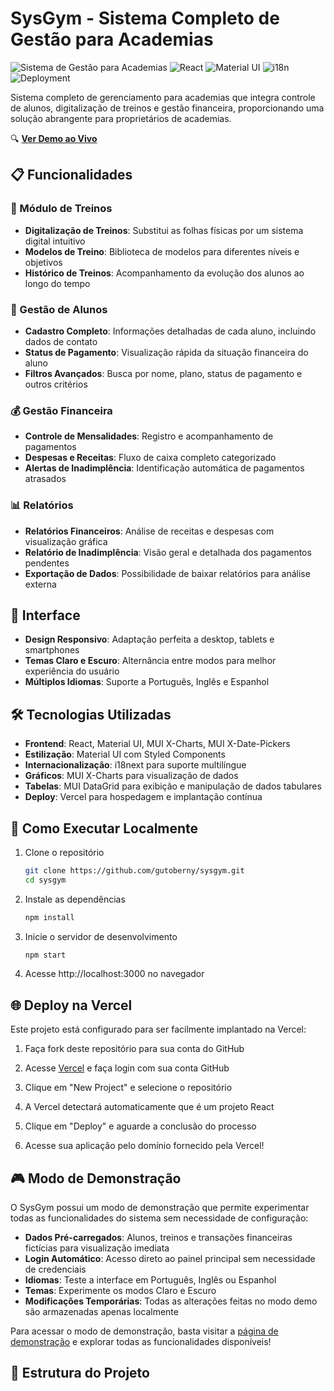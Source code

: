 # SysGym - Sistema Completo de Gestão para Academias

![Sistema de Gestão para Academias](https://img.shields.io/badge/Projeto-Portfólio-blue)
![React](https://img.shields.io/badge/React-v18.2-61DAFB?logo=react)
![Material UI](https://img.shields.io/badge/Material_UI-v5.14-0081CB?logo=material-ui)
![i18n](https://img.shields.io/badge/i18next-Multilíngue-yellow)
![Deployment](https://img.shields.io/badge/Vercel-Deployed-success?logo=vercel)

Sistema completo de gerenciamento para academias que integra controle de alunos, digitalização de treinos e gestão financeira, proporcionando uma solução abrangente para proprietários de academias.

🔍 **[Ver Demo ao Vivo](https://sysgym-seven.vercel.app/)**

## 📋 Funcionalidades

### 💪 Módulo de Treinos

- **Digitalização de Treinos**: Substitui as folhas físicas por um sistema digital intuitivo
- **Modelos de Treino**: Biblioteca de modelos para diferentes níveis e objetivos
- **Histórico de Treinos**: Acompanhamento da evolução dos alunos ao longo do tempo

### 👥 Gestão de Alunos

- **Cadastro Completo**: Informações detalhadas de cada aluno, incluindo dados de contato
- **Status de Pagamento**: Visualização rápida da situação financeira do aluno
- **Filtros Avançados**: Busca por nome, plano, status de pagamento e outros critérios

### 💰 Gestão Financeira

- **Controle de Mensalidades**: Registro e acompanhamento de pagamentos
- **Despesas e Receitas**: Fluxo de caixa completo categorizado
- **Alertas de Inadimplência**: Identificação automática de pagamentos atrasados

### 📊 Relatórios

- **Relatórios Financeiros**: Análise de receitas e despesas com visualização gráfica
- **Relatório de Inadimplência**: Visão geral e detalhada dos pagamentos pendentes
- **Exportação de Dados**: Possibilidade de baixar relatórios para análise externa

## 🎨 Interface

- **Design Responsivo**: Adaptação perfeita a desktop, tablets e smartphones
- **Temas Claro e Escuro**: Alternância entre modos para melhor experiência do usuário
- **Múltiplos Idiomas**: Suporte a Português, Inglês e Espanhol

## 🛠️ Tecnologias Utilizadas

- **Frontend**: React, Material UI, MUI X-Charts, MUI X-Date-Pickers
- **Estilização**: Material UI com Styled Components
- **Internacionalização**: i18next para suporte multilíngue
- **Gráficos**: MUI X-Charts para visualização de dados
- **Tabelas**: MUI DataGrid para exibição e manipulação de dados tabulares
- **Deploy**: Vercel para hospedagem e implantação contínua

## 🚀 Como Executar Localmente

1. Clone o repositório

   ```bash
   git clone https://github.com/gutoberny/sysgym.git
   cd sysgym
   ```

2. Instale as dependências

   ```bash
   npm install
   ```

3. Inicie o servidor de desenvolvimento

   ```bash
   npm start
   ```

4. Acesse http://localhost:3000 no navegador

## 🌐 Deploy na Vercel

Este projeto está configurado para ser facilmente implantado na Vercel:

1. Faça fork deste repositório para sua conta do GitHub

2. Acesse [Vercel](https://vercel.com/) e faça login com sua conta GitHub

3. Clique em "New Project" e selecione o repositório

4. A Vercel detectará automaticamente que é um projeto React

5. Clique em "Deploy" e aguarde a conclusão do processo

6. Acesse sua aplicação pelo domínio fornecido pela Vercel!

## 🎮 Modo de Demonstração

O SysGym possui um modo de demonstração que permite experimentar todas as funcionalidades do sistema sem necessidade de configuração:

- **Dados Pré-carregados**: Alunos, treinos e transações financeiras fictícias para visualização imediata
- **Login Automático**: Acesso direto ao painel principal sem necessidade de credenciais
- **Idiomas**: Teste a interface em Português, Inglês ou Espanhol
- **Temas**: Experimente os modos Claro e Escuro
- **Modificações Temporárias**: Todas as alterações feitas no modo demo são armazenadas apenas localmente

Para acessar o modo de demonstração, basta visitar a [página de demonstração](https://sysgym.vercel.app/) e explorar todas as funcionalidades disponíveis!

## 📂 Estrutura do Projeto

```

```
